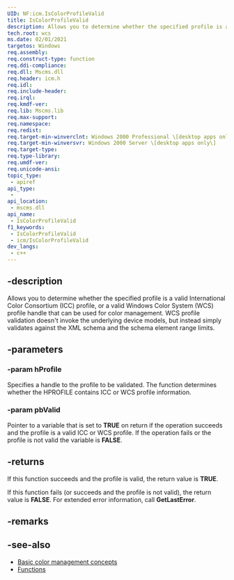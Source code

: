 ```yaml
---
UID: NF:icm.IsColorProfileValid
title: IsColorProfileValid
description: Allows you to determine whether the specified profile is a valid International Color Consortium (ICC) profile, or a valid Windows Color System (WCS) profile handle that can be used for color management.
tech.root: wcs
ms.date: 02/01/2021
targetos: Windows
req.assembly: 
req.construct-type: function
req.ddi-compliance: 
req.dll: Mscms.dll
req.header: icm.h
req.idl: 
req.include-header: 
req.irql: 
req.kmdf-ver: 
req.lib: Mscms.lib
req.max-support: 
req.namespace: 
req.redist: 
req.target-min-winverclnt: Windows 2000 Professional \[desktop apps only\]
req.target-min-winversvr: Windows 2000 Server \[desktop apps only\]
req.target-type: 
req.type-library: 
req.umdf-ver: 
req.unicode-ansi: 
topic_type:
 - apiref
api_type:
 - 
api_location:
 - mscms.dll
api_name:
 - IsColorProfileValid
f1_keywords:
 - IsColorProfileValid
 - icm/IsColorProfileValid
dev_langs:
 - c++
---
```


## -description

Allows you to determine whether the specified profile is a valid International Color Consortium (ICC) profile, or a valid Windows Color System (WCS) profile handle that can be used for color management. WCS profile validation doesn't invoke the underlying device models, but instead simply validates against the XML schema and the schema element range limits.

## -parameters

### -param hProfile

Specifies a handle to the profile to be validated. The function determines whether the HPROFILE contains ICC or WCS profile information.

### -param pbValid

Pointer to a variable that is set to **TRUE** on return if the operation succeeds and the profile is a valid ICC or WCS profile. If the operation fails or the profile is not valid the variable is **FALSE**.

## -returns

If this function succeeds and the profile is valid, the return value is **TRUE**.

If this function fails (or succeeds and the profile is not valid), the return value is **FALSE**. For extended error information, call **GetLastError**.

## -remarks

## -see-also

* [Basic color management concepts](ms536813\(v=vs.85\).md)
* [Functions](ms536536\(v=vs.85\).md)
